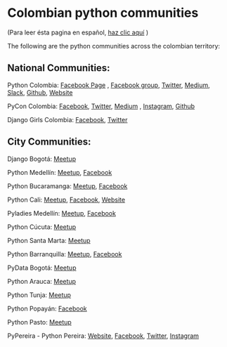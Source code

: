 # Colombian python communities
(Para leer ésta pagina en español, [haz clic aquí](https://github.com/ColombiaPython/communities/blob/master/README_ES.md) )

The following are the python communities across the colombian territory:

## National Communities:

Python Colombia: [Facebook Page](https://www.facebook.com/ColombiaPython/) , [Facebook group](https://www.facebook.com/groups/pythonco/), [Twitter](https://twitter.com/colombiapython), [Medium](https://medium.com/@pythoncolombia), [Slack](https://python-colombia.slack.com), [Github](https://github.com/ColombiaPython), [Website](https://www.python-colombia.org/)

PyCon Colombia: [Facebook](https://www.facebook.com/pyconcolombia), [Twitter](https://twitter.com/pyconcolombia), [Medium](https://medium.com/@pyconcolombia) , [Instagram](https://instagram.com/pyconcolombia/), [Github](https://github.com/pyconcolombia)

Django Girls Colombia: [Facebook](https://www.facebook.com/djangogirlscolombia), [Twitter](https://twitter.com/djangogirlsco) 

## City Communities:

Django Bogotá: [Meetup](https://www.meetup.com/Django-Bogota/)

Python Medellín: [Meetup](https://www.meetup.com/Medellin-Python-y-Django-Meetup/), [Facebook](https://www.facebook.com/pythonmedellin/)

Python Bucaramanga: [Meetup](https://www.meetup.com/PythonBucaramanga/), [Facebook](https://www.facebook.com/PythonBucaramanga/)

Python Cali: [Meetup](https://www.meetup.com/Python-Cali/), [Facebook](https://www.facebook.com/pythoncali/), [Website](www.pythoncali.com)

Pyladies Medellín: [Meetup](https://www.meetup.com/Python-Ladies-Medellin/), [Facebook](https://www.facebook.com/pyladiesmedellin/)

Python Cúcuta: [Meetup](https://www.meetup.com/Python-Cucuta/)

Python Santa Marta: [Meetup](https://www.meetup.com/python-santamarta/)

Python Barranquilla: [Meetup](https://www.meetup.com/pythonbaq/), [Facebook](https://www.facebook.com/groups/813920708682845/?ref=br_rs)

PyData Bogotá: [Meetup](https://www.meetup.com/PyData-Bogota/)

Python Arauca: [Meetup](https://www.meetup.com/PythonArauca/)

Python Tunja: [Meetup](https://www.meetup.com/PythonTunja/)

Python Popayán: [Facebook](https://www.facebook.com/pythonistapopayan/)

Python Pasto: [Meetup](https://www.meetup.com/Pasto-Python/)

PyPereira - Python Pereira: [Website](http://PyPereira.co), [Facebook](https://www.facebook.com/pythonpereira), [Twitter](https://twitter.com/pythonpereira), [Instagram](https://instagram.com/pythonpereira)